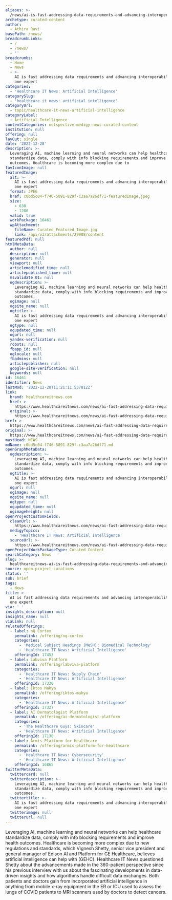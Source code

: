 ```yaml
---
aliases: >-
  /news/ai-is-fast-addressing-data-requirements-and-advancing-interoperability-says-one-expert
archetype: curated-content
author:
  - Athira Ravi
basePath: /news/
breadcrumbLinks:
  - /
  - /news/
  - ''
breadcrumbs:
  - Home
  - News
  - >-
    AI is fast addressing data requirements and advancing interoperability, says
    one expert
categories:
  - 'Healthcare IT News: Artificial Intelligence'
categorySlug:
  - 'healthcare it news: artificial intelligence'
categoryUrl:
  - topic/healthcare-it-news-artificial-intelligence
categoryLabel:
  - Artificial Intelligence
contentCategories: netspective-medigy-news-curated-content
institution: null
offering: null
layOut: single
date: '2022-12-28'
description: >-
  Leveraging AI, machine learning and neural networks can help healthcare
  standardize data, comply with info blocking requirements and improve health
  outcomes. Healthcare is becoming more complex due to
favIconImage: null
featuredImage:
  alt: >-
    AI is fast addressing data requirements and advancing interoperability, says
    one expert
  format: JPEG
  href: c0bd5c04-f746-5091-829f-c3aa7a26df71-featuredImage.jpeg
  size:
    - 630
    - 1200
  valid: true
  workPackage: 16461
  wpAttachment:
    fileName: Curated_Featured_Image.jpg
    link: /api/v3/attachments/29908/content
featuredPdf: null
htmlMetaData:
  author: null
  description: null
  generator: null
  viewport: null
  articlemodified_time: null
  articlepublished_time: null
  msvalidate.01: null
  ogdescription: >-
    Leveraging AI, machine learning and neural networks can help healthcare
    standardize data, comply with info blocking requirements and improve health
    outcomes.
  ogimage: null
  ogsite_name: null
  ogtitle: >-
    AI is fast addressing data requirements and advancing interoperability, says
    one expert
  ogtype: null
  ogupdated_time: null
  ogurl: null
  yandex-verification: null
  robots: null
  fbapp_id: null
  oglocale: null
  fbadmins: null
  articlepublisher: null
  google-site-verification: null
  keywords: null
id: 16461
identifier: News
lastMod: '2022-12-28T11:21:11.537812Z'
link:
  brand: healthcareitnews.com
  href: >-
    https://www.healthcareitnews.com/news/ai-fast-addressing-data-requirements-and-advancing-interoperability-says-one-expert
  original: >-
    https://www.healthcareitnews.com/news/ai-fast-addressing-data-requirements-and-advancing-interoperability-says-one-expert
href: >-
  https://www.healthcareitnews.com/news/ai-fast-addressing-data-requirements-and-advancing-interoperability-says-one-expert
original: >-
  https://www.healthcareitnews.com/news/ai-fast-addressing-data-requirements-and-advancing-interoperability-says-one-expert
mastHead: NEWS
mdName: c0bd5c04-f746-5091-829f-c3aa7a26df71.md
openGraphMetaData:
  ogdescription: >-
    Leveraging AI, machine learning and neural networks can help healthcare
    standardize data, comply with info blocking requirements and improve health
    outcomes.
  ogtitle: >-
    AI is fast addressing data requirements and advancing interoperability, says
    one expert
  ogurl: null
  ogimage: null
  ogsite_name: null
  ogtype: null
  ogupdated_time: null
  ogimageheight: null
openProjectCustomFields:
  cleanUrl: >-
    https://www.healthcareitnews.com/news/ai-fast-addressing-data-requirements-and-advancing-interoperability-says-one-expert
  medigyTopics:
    - 'Healthcare IT News: Artificial Intelligence'
  sourceUrl: >-
    https://www.healthcareitnews.com/news/ai-fast-addressing-data-requirements-and-advancing-interoperability-says-one-expert
openProjectWorkPackageType: Curated Content
searchCategory: News
slug: >-
  healthcareitnews-ai-is-fast-addressing-data-requirements-and-advancing-interoperability-says-one-expert
source: open-project-curations
status: ''
sub: brief
tags:
  - News
title: >-
  AI is fast addressing data requirements and advancing interoperability, says
  one expert
via: ' '
insights_description: null
insights_name: null
viaLink: null
relatedOfferings:
  - label: nQ Cortex
    permalink: /offering/nq-cortex
    categories:
      - 'Medical Subject Headings (MeSH): Biomedical Technology'
      - 'Healthcare IT News: Artificial Intelligence'
    offeringId: 17453
  - label: Labviva Platform
    permalink: /offering/labviva-platform
    categories:
      - 'Healthcare IT News: Supply Chain'
      - 'Healthcare IT News: Artificial Intelligence'
    offeringId: 17330
  - label: Iktos Makya
    permalink: /offering/iktos-makya
    categories:
      - 'Healthcare IT News: Artificial Intelligence'
    offeringId: 17327
  - label: AI Dermatologist Platform
    permalink: /offering/ai-dermatologist-platform
    categories:
      - 'The Healthcare Guys: Skincare'
      - 'Healthcare IT News: Artificial Intelligence'
    offeringId: 17130
  - label: Armis Platform for Healthcare
    permalink: /offering/armis-platform-for-healthcare
    categories:
      - 'Healthcare IT News: Cybersecurity'
      - 'Healthcare IT News: Artificial Intelligence'
    offeringId: 16865
twitterMetaData:
  twittercard: null
  twitterdescription: >-
    Leveraging AI, machine learning and neural networks can help healthcare
    standardize data, comply with info blocking requirements and improve health
    outcomes.
  twittertitle: >-
    AI is fast addressing data requirements and advancing interoperability, says
    one expert
  twitterimage: null
  twitterurl: null
---
```

<p>Leveraging AI, machine learning and neural networks can help healthcare standardize data, comply with info blocking requirements and improve health outcomes. Healthcare is becoming more complex due to new regulations and standards, which Vignesh Shetty, senior vice president and general manager of Edison AI and Platform for GE Healthcare, believes artificial intelligence can help with (GEHC). Healthcare IT News questioned Shetty about the advancements made in the 360-patient perspective since his previous interview with us about the fascinating developments in data-driven insights and how algorithms handle difficult data exchanges. Both patients and doctors gain from incorporated artificial intelligence in anything from mobile x-ray equipment in the ER or ICU used to assess the lungs of COVID patients to MRI scanners used by doctors to detect cancers.</p>